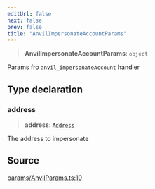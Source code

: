 ```yaml
---
editUrl: false
next: false
prev: false
title: "AnvilImpersonateAccountParams"
---
```


> **AnvilImpersonateAccountParams**: `object`

Params fro `anvil_impersonateAccount` handler

## Type declaration

### address

> **address**: [`Address`](/reference/tevm/actions-types/type-aliases/address/)

The address to impersonate

## Source

[params/AnvilParams.ts:10](https://github.com/evmts/tevm-monorepo/blob/main/packages/actions-types/src/params/AnvilParams.ts#L10)
